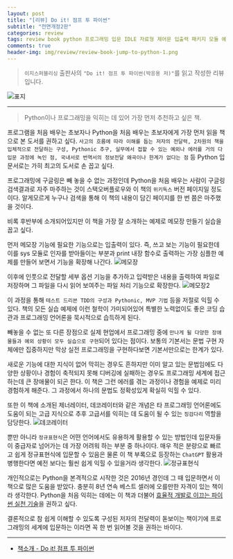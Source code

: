 ```yaml
---  
layout: post  
title: "[리뷰] Do it! 점프 투 파이썬"  
subtitle: "전면개정2판"  
categories: review  
tags: review book python 프로그래밍 입문 IDLE 자료형 제어문 입출력 패키지 모듈 예외 예제 제너레이터 데코레이터 정규표현식    
comments: true  
header-img: img/review/review-book-jump-to-python-1.png
---  
```

  
> `이지스퍼블리싱` 출판사의 `"Do it! 점프 투 파이썬(박응용 저)"`를 읽고 작성한 리뷰입니다.  

![표지](https://theorydb.github.io/assets/img/review/review-book-jump-to-python-1.png)  

---

> Python이나 프로그래밍을 익히는 데 있어 가장 먼저 추천하고 싶은 책.

프로그램을 처음 배우는 초보자나 Python을 처음 배우는 초보자에게 가장 먼저 읽을 책으로 본 도서를 권하고 싶다. `사고의 흐름에 따라 이해를 돕는 저자의 전달력, 2차원의 책을 입체적으로 전달하는 구성, Pythonic 추구, 실무에서 접할 수 있는 예외나 에러를 거의 다 입문 과정에 녹인 점, 국내서로 번역서의 정보전달 왜곡이나 한계가 없다는 점` 등 Python 입문서로는 가히 최고의 도서로 손 꼽고 싶다.

프로그래밍에 구글링은 빼 놓을 수 없는 과정인데 Python을 처음 배우는 사람이 구글링 검색결과로 자주 마주하는 것이 스택오버플로우와 이 책의 `위키독스` 버전 페이지일 정도이다. 알게모르게 누구나 검색을 통해 이 책의 내용이 담긴 페이지를 한 번 쯤은 마주했을 것이다. 

비록 후반부에 소개되어있지만 이 책을 가장 잘 소개하는 예제로 메모장 만들기 실습을 꼽고 싶다. 

먼저 메모장 기능에 필요한 기능으로는 입출력이 있다. 즉, 쓰고 보는 기능이 필요한데 이를 sys 모듈로 인자를 받아들이는 부분과 print 내장 함수로 출력하는 가장 심플한 예제를 만들어 보면서 기능을 확장해 나간다. 
![메모장](https://theorydb.github.io/assets/img/review/review-book-jump-to-python-2.png)  

이후에 인풋으로 전달할 세부 옵션 기능을 추가하고 입력받은 내용을 출력하여 파일로 저장하며 그 파일을 다시 읽어 보여주는 파일 처리 기능으로 확장한다. 
![메모장2](https://theorydb.github.io/assets/img/review/review-book-jump-to-python-3.png)  

이 과정을 통해 `테스트 드리븐 TDD의 구성과 Pythonic, MVP 기법` 등을 저절로 익힐 수 있다. 책의 모든 실습 예제에 이런 철학이 가미되어있어 특별한 노력없이도 좋은 코딩 습관과 프로그래밍 언어론을 묵시적으로 습득하게 된다.

빼놓을 수 없는 또 다른 장점으로 실제 현업에서 프로그래밍 중에 `만나게 될 다양한 장애물들과 예외 상황이 모두 실습으로 구현`되어 있다는 점이다. 보통의 기본서는 문법 구현 자체에만 집중하지만 막상 실전 프로그래밍을 구현하다보면 기본서만으로는 한계가 있다. 

새로운 기능에 대한 지식이 없어 막히는 경우도 흔하지만 이미 알고 있는 문법임에도 다양한 상황이나 경험이 축적되지 못해 디버깅에 실패하는 경우도 프로그래밍 세계에 접근하는데 큰 장애물이 되곤 한다. 이 책은 그런 에러를 겪는 과정이나 경험을 예제로 미리 경험하게 해준다. 그 과정에서 하나의 문법도 정확성있게 확실히 익힐 수 있다. 

또한 이 책에 소개된 제너레이터, 데코레이터와 같은 개념은 타 프로그래밍 언어론에도 도움이 되는 고급 지식으로 추후 고급서를 익히는 데 도움이 될 수 있는 `징검다리` 역할을 담당한다.
![데코레이터](https://theorydb.github.io/assets/img/review/review-book-jump-to-python-4.png)  

뿐만 아니라 `정규표현식`은 어떤 언어에서도 유용하게 활용할 수 있는 방법인데 입문자들이 중급자로 넘어가는 데 가장 어려워 하는 부분 중 하나이다. 매우 적은 분량으로 빠르고 쉽게 정규표현식에 입문할 수 있음은 물론 이 책 부록으로 등장하는 `ChatGPT` 활용과 병행한다면 예전 보다는 훨씬 쉽게 익힐 수 있을거라 생각한다.
![정규표현식](https://theorydb.github.io/assets/img/review/review-book-jump-to-python-5.png)  

개인적으로는 Python을 본격적으로 시작한 것은 2016년 경인데 그 때 입문하면서 이 책으로 많은 도움을 받았다. 충분히 8년 연속 베스트 셀러에 오를만한 자격이 있는 책이라 생각한다. Python을 처음 익히는 데에는 이 책과 더불어 [효율적 개발로 이끄는 파이썬 실천 기술](https://theorydb.github.io/review/2021/04/29/review-book-python-pratice/)을 권하고 싶다.

결론적으로 참 쉽게 이해할 수 있도록 구성된 저자의 전달력이 돋보이는 책이기에 프로그래밍의 세계에 입문하는 이라면 꼭 한 번 읽어볼 것을 권하는 바이다.

---

* [책소개 - Do it! 점프 투 파이썬](https://www.yes24.com/Product/Goods/119293186)

